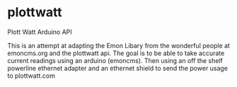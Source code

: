plottwatt
=========

Plott Watt Arduino API 

This is an attempt at adapting the Emon Libary from the wonderful people at emoncms.org and the plottwatt api. The goal is to be able to take accurate current readings using an arduino (emoncms). Then using an off the shelf powerline ethernet adapter and an ethernet shield to send the power usage to plottwatt.com
